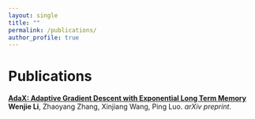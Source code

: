 ```yaml
---
layout: single
title: ""
permalink: /publications/
author_profile: true
---
```

# <i class="fa fa-fw fa-paste"></i> Publications #
[**AdaX: Adaptive Gradient Descent with Exponential Long Term Memory**](https://williamlwj.github.io/About//publications/AdaX)
**Wenjie Li**, Zhaoyang Zhang, Xinjiang Wang, Ping Luo. 
_arXiv preprint_. 
